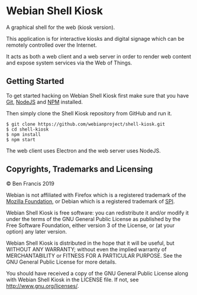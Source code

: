 # Webian Shell Kiosk

A graphical shell for the web (kiosk version).

This application is for interactive kiosks and digital signage which can be remotely controlled over the Internet.

It acts as both a web client and a web server in order to render web content and expose system services via the Web of Things.

## Getting Started

To get started hacking on Webian Shell Kiosk first make sure that you have [Git](https://git-scm.com/), [NodeJS](https://nodejs.org/en/) and [NPM](https://www.npmjs.com/) installed.

Then simply clone the Shell Kiosk repository from GitHub and run it.

```
$ git clone https://github.com/webianproject/shell-kiosk.git
$ cd shell-kiosk
$ npm install
$ npm start
```

The web client uses Electron and the web server uses NodeJS.

## Copyrights, Trademarks and Licensing

© Ben Francis 2019

Webian is not affiliated with Firefox which is a registered trademark of the [Mozilla Foundation](http://mozilla.org), or Debian which is a registered trademark of [SPI](http://www.spi-inc.org/corporate/trademarks/).

Webian Shell Kiosk is free software: you can redistribute it and/or modify
it under the terms of the GNU General Public License as published by
the Free Software Foundation, either version 3 of the License, or
(at your option) any later version.

Webian Shell Kiosk is distributed in the hope that it will be useful,
but WITHOUT ANY WARRANTY; without even the implied warranty of
MERCHANTABILITY or FITNESS FOR A PARTICULAR PURPOSE.  See the
GNU General Public License for more details.

You should have received a copy of the GNU General Public License
along with Webian Shell Kiosk in the LICENSE file. If not, see
<http://www.gnu.org/licenses/>.
